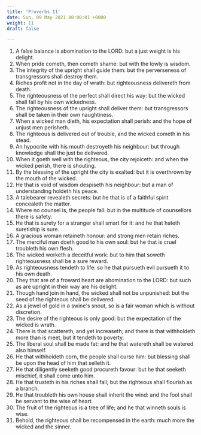 ```yaml
---
title: 'Proverbs 11'
date: Sun, 09 May 2021 00:00:01 +0000
weight: 11
draft: false
  
---
```


1. A false balance is abomination to the LORD: but a just weight is his delight.
2. When pride cometh, then cometh shame: but with the lowly is wisdom.
3. The integrity of the upright shall guide them: but the perverseness of transgressors shall destroy them.
4. Riches profit not in the day of wrath: but righteousness delivereth from death.
5. The righteousness of the perfect shall direct his way: but the wicked shall fall by his own wickedness.
6. The righteousness of the upright shall deliver them: but transgressors shall be taken in their own naughtiness.
7. When a wicked man dieth, his expectation shall perish: and the hope of unjust men perisheth.
8. The righteous is delivered out of trouble, and the wicked cometh in his stead.
9. An hypocrite with his mouth destroyeth his neighbour: but through knowledge shall the just be delivered.
10. When it goeth well with the righteous, the city rejoiceth: and when the wicked perish, there is shouting.
11. By the blessing of the upright the city is exalted: but it is overthrown by the mouth of the wicked.
12. He that is void of wisdom despiseth his neighbour: but a man of understanding holdeth his peace.
13. A talebearer revealeth secrets: but he that is of a faithful spirit concealeth the matter.
14. Where no counsel is, the people fall: but in the multitude of counsellors there is safety.
15. He that is surety for a stranger shall smart for it: and he that hateth suretiship is sure.
16. A gracious woman retaineth honour: and strong men retain riches.
17. The merciful man doeth good to his own soul: but he that is cruel troubleth his own flesh.
18. The wicked worketh a deceitful work: but to him that soweth righteousness shall be a sure reward.
19. As righteousness tendeth to life: so he that pursueth evil pursueth it to his own death.
20. They that are of a froward heart are abomination to the LORD: but such as are upright in their way are his delight.
21. Though hand join in hand, the wicked shall not be unpunished: but the seed of the righteous shall be delivered.
22. As a jewel of gold in a swine's snout, so is a fair woman which is without discretion.
23. The desire of the righteous is only good: but the expectation of the wicked is wrath.
24. There is that scattereth, and yet increaseth; and there is that withholdeth more than is meet, but it tendeth to poverty.
25. The liberal soul shall be made fat: and he that watereth shall be watered also himself.
26. He that withholdeth corn, the people shall curse him: but blessing shall be upon the head of him that selleth it.
27. He that diligently seeketh good procureth favour: but he that seeketh mischief, it shall come unto him.
28. He that trusteth in his riches shall fall; but the righteous shall flourish as a branch.
29. He that troubleth his own house shall inherit the wind: and the fool shall be servant to the wise of heart.
30. The fruit of the righteous is a tree of life; and he that winneth souls is wise.
31. Behold, the righteous shall be recompensed in the earth: much more the wicked and the sinner.
